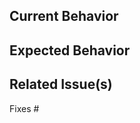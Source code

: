 <!-- Please make sure you have read the submission guidelines before posting an PR -->
<!-- https://github.com/nx-boat-tools/nx-boat-tools/blob/master/CONTRIBUTING.md#-submitting-a-pr -->

<!-- Please make sure that your commit message follows our format -->
<!-- Example: `fix(dotnet): must begin with lowercase` -->

## Current Behavior
<!-- This is the behavior we have today -->

## Expected Behavior
<!-- This is the behavior we should expect with the changes in this PR -->

## Related Issue(s)
<!-- Please link the issue being fixed so it gets closed when this is merged. -->

Fixes #